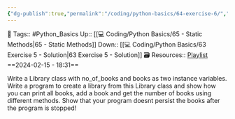 ```yaml
---
{"dg-publish":true,"permalink":"/coding/python-basics/64-exercise-6/","dgPassFrontmatter":true,"noteIcon":"3","created":"2024-02-15T18:31:31.950+05:30","updated":"2024-02-15T18:33:56.431+05:30"}
---
```


🧶 Tags:: #Python_Basics 
Up:: [[💻 Coding/Python Basics/65 - Static Methods\|65 - Static Methods]]
Down:: [[💻 Coding/Python Basics/63 Exercise 5 - Solution\|63 Exercise 5 - Solution]]
🗃 Resources:: [Playlist](https://www.youtube.com/playlist?list=PLu0W_9lII9agwh1XjRt242xIpHhPT2llg)
==2024-02-15 - 18:31==

Write a Library class with no_of_books and books as two instance variables. Write a program to create a library from this Library class and show how you can print all books, add a book and get the number of books using different methods. Show that your program doesnt persist the books after the program is stopped!